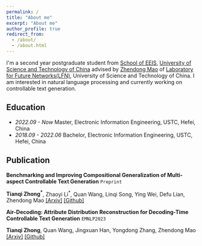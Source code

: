 ```yaml
---
permalink: /
title: "About me"
excerpt: "About me"
author_profile: true
redirect_from: 
  - /about/
  - /about.html
---
```


I'm a second year postgraduate student from [School of EEIS](https://eeis.ustc.edu.cn/main.htm), [University of Science and Technology of China](https://www.ustc.edu.cn/) advised by [Zhendong Mao](https://faculty.ustc.edu.cn/maozhendong/zh_CN/index.htm) of [Laboratory for Future Networks(LFN)](https://lfn.ustc.edu.cn/main.htm), University of Science and Technology of China. I am interested in natural language processing and currently working on controllable text generation.

## Education
- _2022.09 - Now_  Master, Electronic Information Engineering, USTC, Hefei, China
- _2018.09 - 2022.06_  Bachelor, Electronic Information Engineering, USTC, Hefei, China

## Publication
**Benchmarking and Improving Compositional Generalization of Multi-aspect Controllable Text Generation** `Preprint`

**Tianqi Zhong<sup>\*</sup>**, Zhaoyi Li<sup>\*</sup>, Quan Wang, Linqi Song, Ying Wei, Defu Lian, Zhendong Mao
[[Arxiv]](https://arxiv.org/pdf/2404.04232.pdf) [[Github]](https://github.com/tqzhong/CG4MCTG)

**Air-Decoding: Attribute Distribution Reconstruction for Decoding-Time Controllable Text Generation** `EMNLP2023`

**Tianqi Zhong**, Quan Wang, Jingxuan Han, Yongdong Zhang, Zhendong Mao
[[Arxiv]](https://arxiv.org/pdf/2310.14892.pdf) [[Github]](https://github.com/tqzhong/Air-Decoding)

